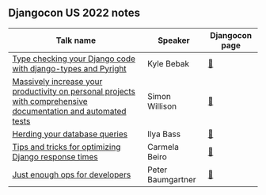## Djangocon US 2022 notes


| Talk name  | Speaker | Djangocon page |
| ------------- | ------------- | ------------- |
| [Type checking your Django code with django-types and Pyright](notes/type-checking-your-django-code-with-django-types-and-pyright.md)  | Kyle Bebak  | [🔗](https://2022.djangocon.us/talks/type-checking-your-django-code-with-and/) |
| [Massively increase your productivity on personal projects with comprehensive documentation and automated tests](notes/massively-increase-your-productivity-on-personal-projects-with-comprehensive-documentation-and-automated-tests.md)  | Simon Willison  | [🔗](https://2022.djangocon.us/talks/massively-increase-your-productivity-on/) |
| [Herding your database queries](notes/herding-your-database-queries.md) | Ilya Bass | [🔗](https://2022.djangocon.us/talks/herding-your-database-queries-diagnosing/) |
| [Tips and tricks for optimizing Django response times](notes/tips-and-tricks-for-optimizing-django-response-times.md) | Carmela Beiro | [🔗](https://2022.djangocon.us/talks/tips-and-tricks-for-optimizing-django/) |
| [Just enough ops for developers](notes/just-enough-ops-for-developers.md) | Peter Baumgartner | [🔗](https://2022.djangocon.us/talks/just-enough-ops-for-developers/) |
